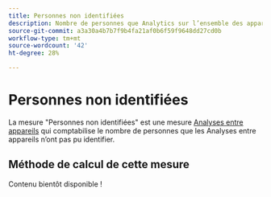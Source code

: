 ```yaml
---
title: Personnes non identifiées
description: Nombre de personnes que Analytics sur l’ensemble des appareils n’a pas identifiées.
source-git-commit: a3a30a4b7b7f9b4fa21af0b6f59f9648dd27cd0b
workflow-type: tm+mt
source-wordcount: '42'
ht-degree: 28%

---
```


# Personnes non identifiées

La mesure &quot;Personnes non identifiées&quot; est une mesure [Analyses entre appareils](../cda/overview.md) qui comptabilise le nombre de personnes que les Analyses entre appareils n’ont pas pu identifier.

## Méthode de calcul de cette mesure

Contenu bientôt disponible !
